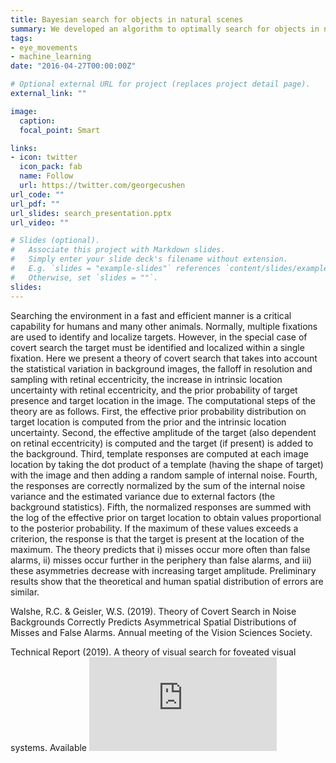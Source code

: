 ```yaml
---
title: Bayesian search for objects in natural scenes 
summary: We developed an algorithm to optimally search for objects in natural scenes. We tested humans against our optimal benchmark.
tags:
- eye_movements
- machine_learning
date: "2016-04-27T00:00:00Z"

# Optional external URL for project (replaces project detail page).
external_link: ""

image:
  caption:
  focal_point: Smart

links:
- icon: twitter
  icon_pack: fab
  name: Follow
  url: https://twitter.com/georgecushen
url_code: ""
url_pdf: ""
url_slides: search_presentation.pptx
url_video: ""

# Slides (optional).
#   Associate this project with Markdown slides.
#   Simply enter your slide deck's filename without extension.
#   E.g. `slides = "example-slides"` references `content/slides/example-slides.md`.
#   Otherwise, set `slides = ""`.
slides:
---
```


Searching the environment in a fast and efficient manner is a critical capability for humans and many other animals. Normally, multiple fixations
are used to identify and localize targets. However, in the special case of covert search the target must be identified and localized within a single
fixation. Here we present a theory of covert search that takes into account the statistical variation in background images, the falloff in resolution and
sampling with retinal eccentricity, the increase in intrinsic location uncertainty with retinal eccentricity, and the prior probability of target presence
and target location in the image. The computational steps of the theory are as follows. First, the effective prior probability distribution on target location
is computed from the prior and the intrinsic location uncertainty. Second, the effective amplitude of the target (also dependent on retinal eccentricity) is computed and the target (if present) is added to the background. Third, template responses are computed at each image location by taking the dot product of a template (having the shape of target) with the image and then adding a random sample of internal noise. Fourth, the responses are correctly normalized by the sum of the internal noise variance and the estimated variance due to external factors (the background statistics). Fifth, the normalized responses are summed with the log of the effective prior on target location to obtain values proportional to the posterior probability. If the maximum of these values exceeds a criterion, the response is that the target is present at the location of the maximum. The theory predicts that i) misses occur more often than false alarms, ii) misses occur further in the periphery than false alarms, and iii) these asymmetries decrease with increasing target amplitude. Preliminary results show that the theoretical and human spatial distribution of errors are similar. 

Walshe, R.C. & Geisler, W.S. (2019). Theory of Covert Search in Noise Backgrounds Correctly Predicts Asymmetrical Spatial Distributions of Misses and False Alarms. Annual meeting of the Vision Sciences Society.

Technical Report (2019). A theory of visual search for foveated visual systems.  Available ![here](https://calenwalshe.com/files/tech_report_nov_1_2019.pdf)